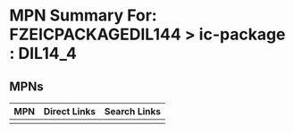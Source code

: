 



# MPN Summary For: FZEICPACKAGEDIL144 > ic-package : DIL14_4

## MPNs
  

|MPN|Direct Links|Search Links|
| :--- | :--- | :--- |
||||
